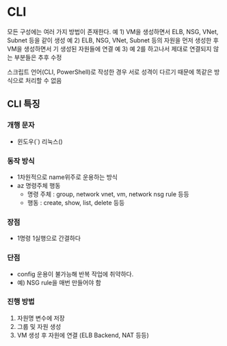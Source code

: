 
# CLI   
   
모든 구성에는 여러 가지 방법이 존재한다.
예 1) VM을 생성하면서 ELB, NSG, VNet, Subnet 등을 같이 생성
예 2) ELB, NSG, VNet, Subnet 등의 자원을 먼저 생성한 후 VM을 생성하면서 기 생성된 자원들에 연결
예 3) 예 2를 하고나서 제대로 연결되지 않는 부분들은 추후 수정
   
스크립트 언어(CLI, PowerShell)로 작성한 경우 서로 성격이 다르기 때문에 똑같은 방식으로 처리할 수 없음
   
## CLI 특징
   
### 개행 문자
- 윈도우(`) 리눅스(\)
   
### 동작 방식
- 1차원적으로 name위주로 운용하는 방식
- az 명령주체 행동
  * 명령 주체 : group, network vnet, vm, network nsg rule 등등
  * 행동 : create, show, list, delete 등등

### 장점
- 1명령 1실행으로 간결하다

### 단점
- config 운용이 불가능해 반복 작업에 취약하다.
- 예) NSG rule을 매번 만들어야 함
   
   
### 진행 방법
1. 자원명 변수에 저장
2. 그룹 및 자원 생성
3. VM 생성 후 자원에 연결 (ELB Backend, NAT 등등)
  

